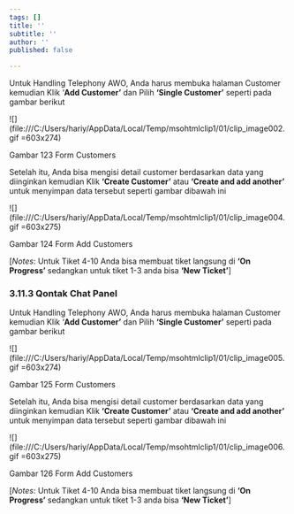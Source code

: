 ```yaml
---
tags: []
title: ''
subtitle: ''
author: ''
published: false

---
```

Untuk Handling Telephony AWO, Anda harus membuka halaman Customer kemudian Klik ‘**Add Customer’** dan Pilih **‘Single Customer’** seperti pada gambar berikut

![](file:///C:/Users/hariy/AppData/Local/Temp/msohtmlclip1/01/clip_image002.gif =603x274)

Gambar 123 Form Customers

Setelah itu, Anda bisa mengisi detail customer berdasarkan data yang diinginkan kemudian Klik **‘Create Customer’** atau **‘Create and add another’** untuk menyimpan data tersebut seperti gambar dibawah ini

![](file:///C:/Users/hariy/AppData/Local/Temp/msohtmlclip1/01/clip_image004.gif =603x275)

Gambar 124 Form Add Customers

\[_Notes_: Untuk Tiket 4-10 Anda bisa membuat tiket langsung di **‘On Progress’** sedangkan untuk tiket 1-3 anda bisa **‘New Ticket’**\]

### 3.11.3 Qontak Chat Panel

Untuk Handling Telephony AWO, Anda harus membuka halaman Customer kemudian Klik ‘**Add Customer’** dan Pilih **‘Single Customer’** seperti pada gambar berikut

![](file:///C:/Users/hariy/AppData/Local/Temp/msohtmlclip1/01/clip_image005.gif =603x274)

Gambar 125 Form Customers

Setelah itu, Anda bisa mengisi detail customer berdasarkan data yang diinginkan kemudian Klik **‘Create Customer’** atau **‘Create and add another’** untuk menyimpan data tersebut seperti gambar dibawah ini

![](file:///C:/Users/hariy/AppData/Local/Temp/msohtmlclip1/01/clip_image006.gif =603x275)

Gambar 126 Form Add Customers

\[_Notes_: Untuk Tiket 4-10 Anda bisa membuat tiket langsung di **‘On Progress’** sedangkan untuk tiket 1-3 anda bisa **‘New Ticket’**\]